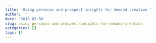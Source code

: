 ```yaml
---
title: 'Using personas and prospect insights for demand creation '
author: ''
date: '2018-03-08'
slug: using-personas-and-prospect-insights-for-demand-creation
categories: []
tags: []
---
```


